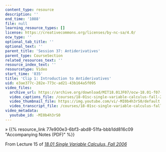 ```yaml
---
content_type: resource
description: ''
end_time: '1088'
file: null
learning_resource_types: []
license: https://creativecommons.org/licenses/by-nc-sa/4.0/
ocw_type: ''
optional_tab_title: ''
optional_text: ''
parent_title: 'Session 37: Antiderivatives'
parent_type: CourseSection
related_resources_text: ''
resource_index_text: ''
resourcetype: Video
start_time: '835'
title: 'Clip 1: Introduction to Antiderivatives'
uid: e3ae377c-282e-773c-ad21-43b164a5f095
video_files:
  archive_url: https://archive.org/download/MIT18.01JF07/ocw-18.01-f07-lec15_300k.mp4
  video_captions_file: /courses/18-01sc-single-variable-calculus-fall-2010/60c506c1fab858819977aac73eed7664_-MI0b4h3rS0.vtt
  video_thumbnail_file: https://img.youtube.com/vi/-MI0b4h3rS0/default.jpg
  video_transcript_file: /courses/18-01sc-single-variable-calculus-fall-2010/03d543a566ca1d35080eedb7e017a670_-MI0b4h3rS0.pdf
video_metadata:
  youtube_id: -MI0b4h3rS0
---
```


» {{% resource_link 77e900e3-6bf3-abd8-51fa-bbb1dd816c09 "Accompanying Notes (PDF)" %}}

From Lecture 15 of [_18.01 Single Variable Calculus, Fall 2006_](/courses/18-01-single-variable-calculus-fall-2006/video_galleries/video-lectures)

